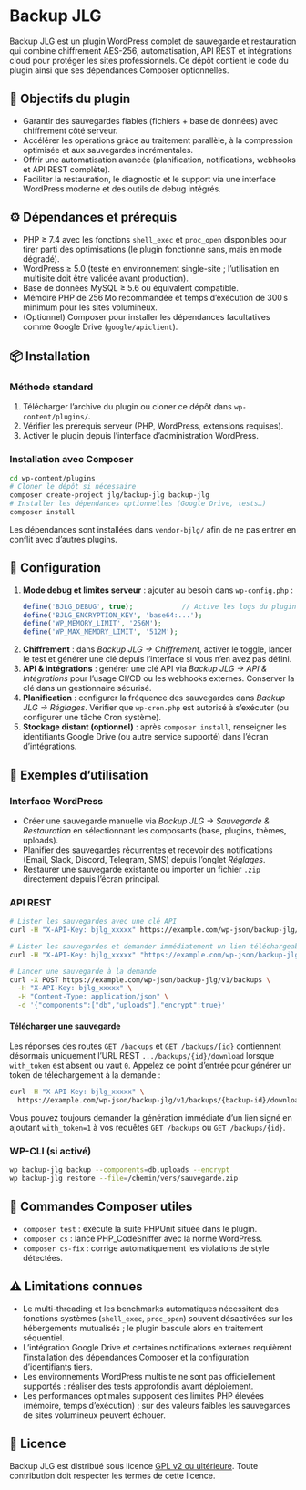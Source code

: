 # Backup JLG

Backup JLG est un plugin WordPress complet de sauvegarde et restauration qui combine chiffrement AES-256, automatisation, API REST et intégrations cloud pour protéger les sites professionnels. Ce dépôt contient le code du plugin ainsi que ses dépendances Composer optionnelles.

## 🎯 Objectifs du plugin
- Garantir des sauvegardes fiables (fichiers + base de données) avec chiffrement côté serveur.
- Accélérer les opérations grâce au traitement parallèle, à la compression optimisée et aux sauvegardes incrémentales.
- Offrir une automatisation avancée (planification, notifications, webhooks et API REST complète).
- Faciliter la restauration, le diagnostic et le support via une interface WordPress moderne et des outils de debug intégrés.

## ⚙️ Dépendances et prérequis
- PHP ≥ 7.4 avec les fonctions `shell_exec` et `proc_open` disponibles pour tirer parti des optimisations (le plugin fonctionne sans, mais en mode dégradé).
- WordPress ≥ 5.0 (testé en environnement single-site ; l’utilisation en multisite doit être validée avant production).
- Base de données MySQL ≥ 5.6 ou équivalent compatible.
- Mémoire PHP de 256 Mo recommandée et temps d’exécution de 300 s minimum pour les sites volumineux.
- (Optionnel) Composer pour installer les dépendances facultatives comme Google Drive (`google/apiclient`).

## 📦 Installation
### Méthode standard
1. Télécharger l’archive du plugin ou cloner ce dépôt dans `wp-content/plugins/`.
2. Vérifier les prérequis serveur (PHP, WordPress, extensions requises).
3. Activer le plugin depuis l’interface d’administration WordPress.

### Installation avec Composer
```bash
cd wp-content/plugins
# Cloner le dépôt si nécessaire
composer create-project jlg/backup-jlg backup-jlg
# Installer les dépendances optionnelles (Google Drive, tests…)
composer install
```
Les dépendances sont installées dans `vendor-bjlg/` afin de ne pas entrer en conflit avec d’autres plugins.

## 🔧 Configuration
1. **Mode debug et limites serveur** : ajouter au besoin dans `wp-config.php` :
   ```php
   define('BJLG_DEBUG', true);            // Active les logs du plugin
   define('BJLG_ENCRYPTION_KEY', 'base64:...');
   define('WP_MEMORY_LIMIT', '256M');
   define('WP_MAX_MEMORY_LIMIT', '512M');
   ```
2. **Chiffrement** : dans *Backup JLG → Chiffrement*, activer le toggle, lancer le test et générer une clé depuis l’interface si vous n’en avez pas défini.
3. **API & intégrations** : générer une clé API via *Backup JLG → API & Intégrations* pour l’usage CI/CD ou les webhooks externes. Conserver la clé dans un gestionnaire sécurisé.
4. **Planification** : configurer la fréquence des sauvegardes dans *Backup JLG → Réglages*. Vérifier que `wp-cron.php` est autorisé à s’exécuter (ou configurer une tâche Cron système).
5. **Stockage distant (optionnel)** : après `composer install`, renseigner les identifiants Google Drive (ou autre service supporté) dans l’écran d’intégrations.

## 🚀 Exemples d’utilisation
### Interface WordPress
- Créer une sauvegarde manuelle via *Backup JLG → Sauvegarde & Restauration* en sélectionnant les composants (base, plugins, thèmes, uploads).
- Planifier des sauvegardes récurrentes et recevoir des notifications (Email, Slack, Discord, Telegram, SMS) depuis l’onglet *Réglages*.
- Restaurer une sauvegarde existante ou importer un fichier `.zip` directement depuis l’écran principal.

### API REST
```bash
# Lister les sauvegardes avec une clé API
curl -H "X-API-Key: bjlg_xxxxx" https://example.com/wp-json/backup-jlg/v1/backups

# Lister les sauvegardes et demander immédiatement un lien téléchargeable
curl -H "X-API-Key: bjlg_xxxxx" "https://example.com/wp-json/backup-jlg/v1/backups?with_token=1"

# Lancer une sauvegarde à la demande
curl -X POST https://example.com/wp-json/backup-jlg/v1/backups \
  -H "X-API-Key: bjlg_xxxxx" \
  -H "Content-Type: application/json" \
  -d '{"components":["db","uploads"],"encrypt":true}'
```

#### Télécharger une sauvegarde

Les réponses des routes `GET /backups` et `GET /backups/{id}` contiennent désormais uniquement l’URL REST `.../backups/{id}/download` lorsque `with_token` est absent ou vaut `0`. Appelez ce point d’entrée pour générer un token de téléchargement à la demande :

```bash
curl -H "X-API-Key: bjlg_xxxxx" \
  https://example.com/wp-json/backup-jlg/v1/backups/{backup-id}/download
```

Vous pouvez toujours demander la génération immédiate d’un lien signé en ajoutant `with_token=1` à vos requêtes `GET /backups` ou `GET /backups/{id}`.

### WP-CLI (si activé)
```bash
wp backup-jlg backup --components=db,uploads --encrypt
wp backup-jlg restore --file=/chemin/vers/sauvegarde.zip
```

## 🧪 Commandes Composer utiles
- `composer test` : exécute la suite PHPUnit située dans le plugin.
- `composer cs` : lance PHP_CodeSniffer avec la norme WordPress.
- `composer cs-fix` : corrige automatiquement les violations de style détectées.

## ⚠️ Limitations connues
- Le multi-threading et les benchmarks automatiques nécessitent des fonctions systèmes (`shell_exec`, `proc_open`) souvent désactivées sur les hébergements mutualisés ; le plugin bascule alors en traitement séquentiel.
- L’intégration Google Drive et certaines notifications externes requièrent l’installation des dépendances Composer et la configuration d’identifiants tiers.
- Les environnements WordPress multisite ne sont pas officiellement supportés : réaliser des tests approfondis avant déploiement.
- Les performances optimales supposent des limites PHP élevées (mémoire, temps d’exécution) ; sur des valeurs faibles les sauvegardes de sites volumineux peuvent échouer.

## 📄 Licence
Backup JLG est distribué sous licence [GPL v2 ou ultérieure](https://www.gnu.org/licenses/gpl-2.0.html). Toute contribution doit respecter les termes de cette licence.

